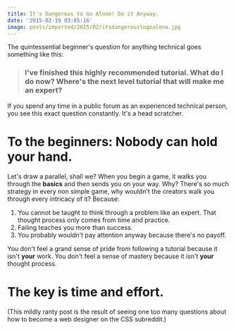 ```yaml
---
title: It's Dangerous to Go Alone! Do it Anyway.
date: '2015-02-19 03:05:16'
image: posts/imported/2015/02/itsdangeroustogoalone.jpg
---
```


The quintessential beginner's question for anything technical goes something like this:

> ### I've finished this highly recommended tutorial. What do I do now? Where's the next level tutorial that will make me an expert?

If you spend any time in a public forum as an experienced technical person, you see this exact question constantly. It's a head scratcher.

# To the beginners: Nobody can hold your hand.

Let's draw a parallel, shall we? When you begin a game, it walks you through the **basics** and then sends you on your way. Why? There's so much strategy in every non simple game, why wouldn't the creators walk you through every intricacy of it? Because:

1. You cannot be taught to think through a problem like an expert. That thought process only comes from time and practice.
2. Failing teaches you more than success.
3. You probably wouldn't pay attention anyway because there's no payoff.

You don't feel a grand sense of pride from following a tutorial because it isn't **your** work. You don't feel a sense of mastery because it isn't **your** thought process.

# The key is time and effort.

(This mildly ranty post is the result of seeing one too many questions about how to become a web designer on the CSS subreddit.)
